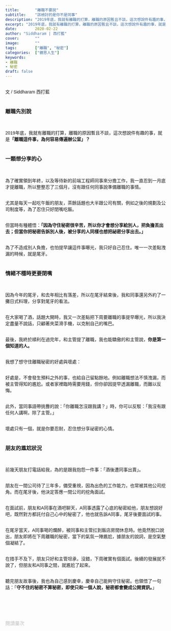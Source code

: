 ```yaml
---
title:       "離職不要說"
subtitle:    "該檢討的是你不是同事"
description: "2019年底，我就有離職的打算，離職的原因暫且不談，這次想說件有趣的事，就是「離職這件事，為何容易傳遍辦公室」？"
excerpt: "2019年底，我就有離職的打算，離職的原因暫且不談，這次想說件有趣的事，就是「離職這件事，為何容易傳遍辦公室」？"
date:        2020-02-22
author: "Siddharam | 西打藍"
cover:       ""
image:       ""
tags:        ["離職", "秘密"]
categories:  ["鏡思人生"]
keywords:
- 離職
- 秘密
draft: false
---
```



<article style="font-family: 'Noto Sans TC', '微軟正黑體', sans-serif; font-weight: 300;">

<br>文 / Siddharam 西打藍<br><br>

<h3 class="article-h1-color">離職先別說</h3><br>


2019年底，我就有離職的打算，離職的原因暫且不談，這次想說件有趣的事，就是<b>「離職這件事，為何容易傳遍辦公室」？</b><br><br>



<h3 class="article-h1-color">一顆想分享的心</h3><br>

為了確實領到年終，以及等待新的前端工程師同事來分擔工作，我一直忍到一月底才提離職，所以整整忍了三個月，沒有跟任何同事說準備離職的事情。<br><br>

尤其是每天一起吃午飯的朋友，茶餘話題也大半跟公司有關，例如之後的規劃及公司制度等，為了忍住只好閉嘴吃飯。<br><br>


但當時有種體悟：<b>「因為守住秘密很辛苦，所以你才會想分享給別人，把負擔丟出去；但當你把秘密告訴別人後，被分享的人同樣也想把祕密分享出去。」</b><br><br>

為了不造成別人負擔，也怕提早讓這件事曝光，我只好自己忍住。唯一一次差點洩漏的時候，就是尾牙。<br><br>


<h3 class="article-h1-color">情緒不穩時更要閉嘴</h3><br>


因為今年的尾牙，和去年相比有落差，所以在尾牙結束後，我和同事還另外約了一攤日式料理，分享對尾牙的看法。<br><br>

在大家喝了酒，話題大開時，我又一次差點把下周要離職的事提早曝光，所以我決定盡量不說話，只顧著夾菜滑手機，以克制自己的嘴巴。<br><br>

最後，我終於順利在過完年，和主管提了離職，我也能驕傲的和主管說，<b>你是第一個知道的人。</b><br><br>

我想了想守住離職秘密的好處與壞處：<br><br>


好處是，不會發生預料之外的事，也給自己留點餘地。例如離職想法不慎洩漏，而被主管得知的尷尬。或者家裡臨時需要用錢，但你卻因提早透漏離職，而難以反悔。<br><br>


此外，當同事語帶挑釁的說：「你離職怎沒跟我講？」時，你可以反駁：「我沒有跟任何人講啊，除了主管。」<br><br>


壞處只有一個，就是你要忍耐，忍住想分享祕密的心情。<br><br>



<h3 class="article-h1-color">朋友的尷尬狀況</h3><br>

前幾天朋友打電話給我，為的是跟我抱怨一件事：「酒後遭同事出賣」。<br><br>


朋友在一間公司待了三年多，備受重視，因為出色的工作能力，也常被其他公司挖角。而在尾牙後，他決定答應一間公司的挖角面試。<br><br>


在面試前，朋友和A同事在酒吧聊天，A同事透露了心底的秘密給他，朋友想說好吧，既然對方都託付自己心中的秘密了，他也就告訴A同事，尾牙後要面試的事。<br><br>


在尾牙當天，A同事喝的爛醉，被同事和主管扛到飯店房間休息時。他竟然脫口說出，朋友即將在下周離職的秘密，當下的氣氛一陣尷尬，據朋友的說詞，是空氣整個凝結了。<br><br>


在措手不及下，朋友只好和主管坦承，沒錯，下周確實有個面試。後續的發展就不說了，但朋友和A同事之間，就尷尬了起來。<br><br>


聽完朋友故事後，我也為自己感到慶幸，慶幸自己能夠守住秘密。也領悟了一句話：「<b>守不住的秘密不算秘密，即使只和一個人說，秘密都會變成公開資訊。</b>」<br><br>











<br><br><br>

</article>

<div style="color: #bfbfbf; font-size: 15px;" id="busuanzi_container_page_pv">
  閱讀量<span id="busuanzi_value_page_pv"></span>次
</div>

<script src="../../js/post.js"></script>
